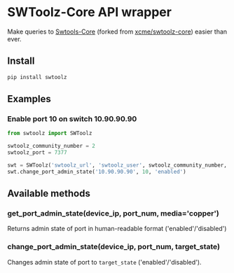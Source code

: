 # SWToolz-Core API wrapper

Make queries to [Swtools-Core](https://github.com/MXMP/swtoolz-core) (forked from [xcme/swtoolz-core](https://github.com/xcme/swtoolz-core)) easier than ever.

## Install

```bash
pip install swtoolz
```

## Examples

### Enable port 10 on switch 10.90.90.90

```python
from swtoolz import SWToolz

swtoolz_community_number = 2
swtoolz_port = 7377

swt = SWToolz('swtoolz_url', 'swtoolz_user', swtoolz_community_number, swtoolz_port)
swt.change_port_admin_state('10.90.90.90', 10, 'enabled')
```

## Available methods

### get_port_admin_state(device_ip, port_num, media='copper')

Returns admin state of port in human-readable format ('enabled'/'disabled')

### change_port_admin_state(device_ip, port_num, target_state)

Changes admin state of port to `target_state` ('enabled'/'disabled').

